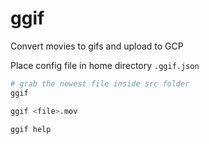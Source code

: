 # ggif

Convert movies to gifs and upload to GCP

Place config file in home directory `.ggif.json`

```bash
# grab the newest file inside src folder
ggif
```

```bash
ggif <file>.mov
```

```bash
ggif help
```
